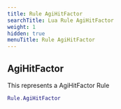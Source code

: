 ```yaml
---
title: Rule AgiHitFactor
searchTitle: Lua Rule AgiHitFactor
weight: 1
hidden: true
menuTitle: Rule AgiHitFactor
---
```

## AgiHitFactor

This represents a AgiHitFactor Rule
```lua
Rule.AgiHitFactor
```